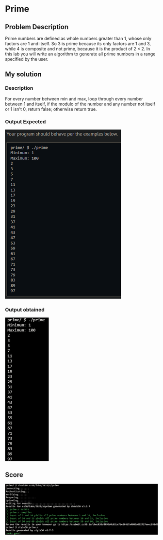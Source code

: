# Prime

## Problem Description

Prime numbers are defined as whole numbers greater than 1, whose only factors are 1 and itself. So 3 is prime because its only factors are 1 and 3, while 4 is composite and not prime, because it is the product of 2 × 2. In this lab you will write an algorithm to generate all prime numbers in a range specified by the user.

## My solution

### Description

For every number between min and max, loop through every number between 1 and itself, if the modulo of the number and any number not itself or 1 isn't 0, return false; otherwise return true.

### Output Expected

![Output expected](./Resources/OutputExpected.png)

### Output obtained

![Output obtained](./Resources/OutputObtained.png)

## Score

![Passed](./Resources/Score.png)